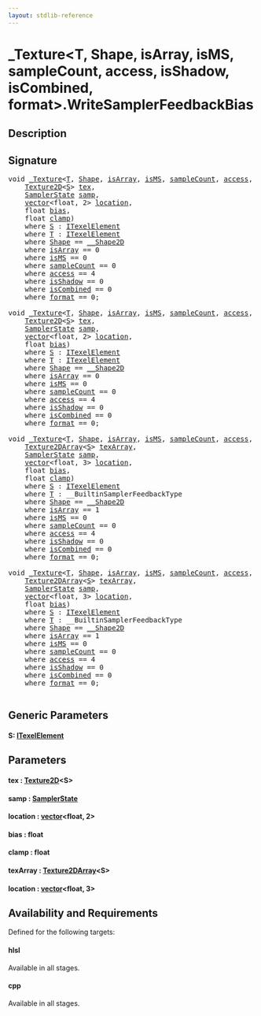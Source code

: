 ```yaml
---
layout: stdlib-reference
---
```


# \_Texture\<T, Shape, isArray, isMS, sampleCount, access, isShadow, isCombined, format\>\.WriteSamplerFeedbackBias

## Description





## Signature 

<pre>
<span class="code_keyword">void</span> <a href="../types/0texture-01/index" class="code_type">_Texture</a>&lt;<a href="../types/0texture-01/index#typeparam-T" class="code_type">T</a>, <a href="../types/0texture-01/index#typeparam-Shape" class="code_type">Shape</a>, <a href="../types/0texture-01/index#decl-isArray" class="code_var">isArray</a>, <a href="../types/0texture-01/index#decl-isMS" class="code_var">isMS</a>, <a href="../types/0texture-01/index#decl-sampleCount" class="code_var">sampleCount</a>, <a href="../types/0texture-01/index#decl-access" class="code_var">access</a>, <a href="../types/0texture-01/index#decl-isShadow" class="code_var">isShadow</a>, <a href="../types/0texture-01/index#decl-isCombined" class="code_var">isCombined</a>, <a href="../types/0texture-01/index#decl-format" class="code_var">format</a>&gt;.<a href="writesamplerfeedbackbias-05ck">WriteSamplerFeedbackBias</a>&lt;<a href="writesamplerfeedbackbias-05ck#typeparam-S" class="code_type">S</a>&gt;(
    <a href="" class="code_type">Texture2D</a>&lt;<a href="writesamplerfeedbackbias-05ck#typeparam-S" class="code_type">S</a>&gt; <a href="writesamplerfeedbackbias-05ck#decl-tex" class="code_param">tex</a>,
    <a href="../types/samplerstate-07/index" class="code_type">SamplerState</a> <a href="writesamplerfeedbackbias-05ck#decl-samp" class="code_param">samp</a>,
    <a href="../types/vector/index" class="code_type">vector</a>&lt;<span class="code_keyword">float</span>, 2&gt; <a href="writesamplerfeedbackbias-05ck#decl-location" class="code_param">location</a>,
    <span class="code_keyword">float</span> <a href="writesamplerfeedbackbias-05ck#decl-bias" class="code_param">bias</a>,
    <span class="code_keyword">float</span> <a href="writesamplerfeedbackbias-05ck#decl-clamp" class="code_param">clamp</a>)
    <span class='code_keyword'>where</span> <a href="writesamplerfeedbackbias-05ck#typeparam-S" class="code_type">S</a> : <a href="../interfaces/itexelelement-016/index" class="code_type">ITexelElement</a>
    <span class='code_keyword'>where</span> <a href="../types/0texture-01/index#typeparam-T" class="code_type">T</a> : <a href="../interfaces/itexelelement-016/index" class="code_type">ITexelElement</a>
    <span class='code_keyword'>where</span> <a href="../types/0texture-01/index#typeparam-Shape" class="code_type">Shape</a> == <a href="../types/0_shape2d-028/index" class="code_type">__Shape2D</a>
    <span class='code_keyword'>where</span> <a href="../types/0texture-01/index#decl-isArray" class="code_var">isArray</a> == 0
    <span class='code_keyword'>where</span> <a href="../types/0texture-01/index#decl-isMS" class="code_var">isMS</a> == 0
    <span class='code_keyword'>where</span> <a href="../types/0texture-01/index#decl-sampleCount" class="code_var">sampleCount</a> == 0
    <span class='code_keyword'>where</span> <a href="../types/0texture-01/index#decl-access" class="code_var">access</a> == 4
    <span class='code_keyword'>where</span> <a href="../types/0texture-01/index#decl-isShadow" class="code_var">isShadow</a> == 0
    <span class='code_keyword'>where</span> <a href="../types/0texture-01/index#decl-isCombined" class="code_var">isCombined</a> == 0
    <span class='code_keyword'>where</span> <a href="../types/0texture-01/index#decl-format" class="code_var">format</a> == 0;

<span class="code_keyword">void</span> <a href="../types/0texture-01/index" class="code_type">_Texture</a>&lt;<a href="../types/0texture-01/index#typeparam-T" class="code_type">T</a>, <a href="../types/0texture-01/index#typeparam-Shape" class="code_type">Shape</a>, <a href="../types/0texture-01/index#decl-isArray" class="code_var">isArray</a>, <a href="../types/0texture-01/index#decl-isMS" class="code_var">isMS</a>, <a href="../types/0texture-01/index#decl-sampleCount" class="code_var">sampleCount</a>, <a href="../types/0texture-01/index#decl-access" class="code_var">access</a>, <a href="../types/0texture-01/index#decl-isShadow" class="code_var">isShadow</a>, <a href="../types/0texture-01/index#decl-isCombined" class="code_var">isCombined</a>, <a href="../types/0texture-01/index#decl-format" class="code_var">format</a>&gt;.<a href="writesamplerfeedbackbias-05ck">WriteSamplerFeedbackBias</a>&lt;<a href="writesamplerfeedbackbias-05ck#typeparam-S" class="code_type">S</a>&gt;(
    <a href="" class="code_type">Texture2D</a>&lt;<a href="writesamplerfeedbackbias-05ck#typeparam-S" class="code_type">S</a>&gt; <a href="writesamplerfeedbackbias-05ck#decl-tex" class="code_param">tex</a>,
    <a href="../types/samplerstate-07/index" class="code_type">SamplerState</a> <a href="writesamplerfeedbackbias-05ck#decl-samp" class="code_param">samp</a>,
    <a href="../types/vector/index" class="code_type">vector</a>&lt;<span class="code_keyword">float</span>, 2&gt; <a href="writesamplerfeedbackbias-05ck#decl-location" class="code_param">location</a>,
    <span class="code_keyword">float</span> <a href="writesamplerfeedbackbias-05ck#decl-bias" class="code_param">bias</a>)
    <span class='code_keyword'>where</span> <a href="writesamplerfeedbackbias-05ck#typeparam-S" class="code_type">S</a> : <a href="../interfaces/itexelelement-016/index" class="code_type">ITexelElement</a>
    <span class='code_keyword'>where</span> <a href="../types/0texture-01/index#typeparam-T" class="code_type">T</a> : <a href="../interfaces/itexelelement-016/index" class="code_type">ITexelElement</a>
    <span class='code_keyword'>where</span> <a href="../types/0texture-01/index#typeparam-Shape" class="code_type">Shape</a> == <a href="../types/0_shape2d-028/index" class="code_type">__Shape2D</a>
    <span class='code_keyword'>where</span> <a href="../types/0texture-01/index#decl-isArray" class="code_var">isArray</a> == 0
    <span class='code_keyword'>where</span> <a href="../types/0texture-01/index#decl-isMS" class="code_var">isMS</a> == 0
    <span class='code_keyword'>where</span> <a href="../types/0texture-01/index#decl-sampleCount" class="code_var">sampleCount</a> == 0
    <span class='code_keyword'>where</span> <a href="../types/0texture-01/index#decl-access" class="code_var">access</a> == 4
    <span class='code_keyword'>where</span> <a href="../types/0texture-01/index#decl-isShadow" class="code_var">isShadow</a> == 0
    <span class='code_keyword'>where</span> <a href="../types/0texture-01/index#decl-isCombined" class="code_var">isCombined</a> == 0
    <span class='code_keyword'>where</span> <a href="../types/0texture-01/index#decl-format" class="code_var">format</a> == 0;

<span class="code_keyword">void</span> <a href="../types/0texture-01/index" class="code_type">_Texture</a>&lt;<a href="../types/0texture-01/index#typeparam-T" class="code_type">T</a>, <a href="../types/0texture-01/index#typeparam-Shape" class="code_type">Shape</a>, <a href="../types/0texture-01/index#decl-isArray" class="code_var">isArray</a>, <a href="../types/0texture-01/index#decl-isMS" class="code_var">isMS</a>, <a href="../types/0texture-01/index#decl-sampleCount" class="code_var">sampleCount</a>, <a href="../types/0texture-01/index#decl-access" class="code_var">access</a>, <a href="../types/0texture-01/index#decl-isShadow" class="code_var">isShadow</a>, <a href="../types/0texture-01/index#decl-isCombined" class="code_var">isCombined</a>, <a href="../types/0texture-01/index#decl-format" class="code_var">format</a>&gt;.<a href="writesamplerfeedbackbias-05ck">WriteSamplerFeedbackBias</a>&lt;<a href="writesamplerfeedbackbias-05ck#typeparam-S" class="code_type">S</a>&gt;(
    <a href="" class="code_type">Texture2DArray</a>&lt;<a href="writesamplerfeedbackbias-05ck#typeparam-S" class="code_type">S</a>&gt; <a href="writesamplerfeedbackbias-05ck#decl-texArray" class="code_param">texArray</a>,
    <a href="../types/samplerstate-07/index" class="code_type">SamplerState</a> <a href="writesamplerfeedbackbias-05ck#decl-samp" class="code_param">samp</a>,
    <a href="../types/vector/index" class="code_type">vector</a>&lt;<span class="code_keyword">float</span>, 3&gt; <a href="writesamplerfeedbackbias-05ck#decl-location" class="code_param">location</a>,
    <span class="code_keyword">float</span> <a href="writesamplerfeedbackbias-05ck#decl-bias" class="code_param">bias</a>,
    <span class="code_keyword">float</span> <a href="writesamplerfeedbackbias-05ck#decl-clamp" class="code_param">clamp</a>)
    <span class='code_keyword'>where</span> <a href="writesamplerfeedbackbias-05ck#typeparam-S" class="code_type">S</a> : <a href="../interfaces/itexelelement-016/index" class="code_type">ITexelElement</a>
    <span class='code_keyword'>where</span> <a href="../types/0texture-01/index#typeparam-T" class="code_type">T</a> : __BuiltinSamplerFeedbackType
    <span class='code_keyword'>where</span> <a href="../types/0texture-01/index#typeparam-Shape" class="code_type">Shape</a> == <a href="../types/0_shape2d-028/index" class="code_type">__Shape2D</a>
    <span class='code_keyword'>where</span> <a href="../types/0texture-01/index#decl-isArray" class="code_var">isArray</a> == 1
    <span class='code_keyword'>where</span> <a href="../types/0texture-01/index#decl-isMS" class="code_var">isMS</a> == 0
    <span class='code_keyword'>where</span> <a href="../types/0texture-01/index#decl-sampleCount" class="code_var">sampleCount</a> == 0
    <span class='code_keyword'>where</span> <a href="../types/0texture-01/index#decl-access" class="code_var">access</a> == 4
    <span class='code_keyword'>where</span> <a href="../types/0texture-01/index#decl-isShadow" class="code_var">isShadow</a> == 0
    <span class='code_keyword'>where</span> <a href="../types/0texture-01/index#decl-isCombined" class="code_var">isCombined</a> == 0
    <span class='code_keyword'>where</span> <a href="../types/0texture-01/index#decl-format" class="code_var">format</a> == 0;

<span class="code_keyword">void</span> <a href="../types/0texture-01/index" class="code_type">_Texture</a>&lt;<a href="../types/0texture-01/index#typeparam-T" class="code_type">T</a>, <a href="../types/0texture-01/index#typeparam-Shape" class="code_type">Shape</a>, <a href="../types/0texture-01/index#decl-isArray" class="code_var">isArray</a>, <a href="../types/0texture-01/index#decl-isMS" class="code_var">isMS</a>, <a href="../types/0texture-01/index#decl-sampleCount" class="code_var">sampleCount</a>, <a href="../types/0texture-01/index#decl-access" class="code_var">access</a>, <a href="../types/0texture-01/index#decl-isShadow" class="code_var">isShadow</a>, <a href="../types/0texture-01/index#decl-isCombined" class="code_var">isCombined</a>, <a href="../types/0texture-01/index#decl-format" class="code_var">format</a>&gt;.<a href="writesamplerfeedbackbias-05ck">WriteSamplerFeedbackBias</a>&lt;<a href="writesamplerfeedbackbias-05ck#typeparam-S" class="code_type">S</a>&gt;(
    <a href="" class="code_type">Texture2DArray</a>&lt;<a href="writesamplerfeedbackbias-05ck#typeparam-S" class="code_type">S</a>&gt; <a href="writesamplerfeedbackbias-05ck#decl-texArray" class="code_param">texArray</a>,
    <a href="../types/samplerstate-07/index" class="code_type">SamplerState</a> <a href="writesamplerfeedbackbias-05ck#decl-samp" class="code_param">samp</a>,
    <a href="../types/vector/index" class="code_type">vector</a>&lt;<span class="code_keyword">float</span>, 3&gt; <a href="writesamplerfeedbackbias-05ck#decl-location" class="code_param">location</a>,
    <span class="code_keyword">float</span> <a href="writesamplerfeedbackbias-05ck#decl-bias" class="code_param">bias</a>)
    <span class='code_keyword'>where</span> <a href="writesamplerfeedbackbias-05ck#typeparam-S" class="code_type">S</a> : <a href="../interfaces/itexelelement-016/index" class="code_type">ITexelElement</a>
    <span class='code_keyword'>where</span> <a href="../types/0texture-01/index#typeparam-T" class="code_type">T</a> : __BuiltinSamplerFeedbackType
    <span class='code_keyword'>where</span> <a href="../types/0texture-01/index#typeparam-Shape" class="code_type">Shape</a> == <a href="../types/0_shape2d-028/index" class="code_type">__Shape2D</a>
    <span class='code_keyword'>where</span> <a href="../types/0texture-01/index#decl-isArray" class="code_var">isArray</a> == 1
    <span class='code_keyword'>where</span> <a href="../types/0texture-01/index#decl-isMS" class="code_var">isMS</a> == 0
    <span class='code_keyword'>where</span> <a href="../types/0texture-01/index#decl-sampleCount" class="code_var">sampleCount</a> == 0
    <span class='code_keyword'>where</span> <a href="../types/0texture-01/index#decl-access" class="code_var">access</a> == 4
    <span class='code_keyword'>where</span> <a href="../types/0texture-01/index#decl-isShadow" class="code_var">isShadow</a> == 0
    <span class='code_keyword'>where</span> <a href="../types/0texture-01/index#decl-isCombined" class="code_var">isCombined</a> == 0
    <span class='code_keyword'>where</span> <a href="../types/0texture-01/index#decl-format" class="code_var">format</a> == 0;

</pre>

## Generic Parameters

####  <a id="typeparam-S"></a>S: [ITexelElement](../interfaces/itexelelement-016/index)

## Parameters

####  <a id="decl-tex"></a>tex  : [Texture2D]()\<S\>
####  <a id="decl-samp"></a>samp  : [SamplerState](../types/samplerstate-07/index)
####  <a id="decl-location"></a>location  : [vector](../types/vector/index)\<float, 2\>
####  <a id="decl-bias"></a>bias  : float
####  <a id="decl-clamp"></a>clamp  : float
####  <a id="decl-texArray"></a>texArray  : [Texture2DArray]()\<S\>
####  <a id="decl-location"></a>location  : [vector](../types/vector/index)\<float, 3\>

## Availability and Requirements

Defined for the following targets:

#### hlsl
Available in all stages.

#### cpp
Available in all stages.



